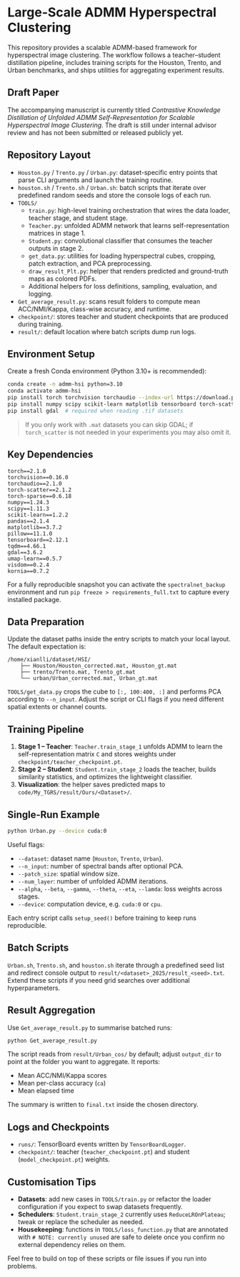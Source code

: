 # Large-Scale ADMM Hyperspectral Clustering

This repository provides a scalable ADMM-based framework for hyperspectral image clustering. The workflow follows a teacher–student distillation pipeline, includes training scripts for the Houston, Trento, and Urban benchmarks, and ships utilities for aggregating experiment results.

## Draft Paper

The accompanying manuscript is currently titled *Contrastive Knowledge Distillation of Unfolded ADMM Self-Representation for Scalable Hyperspectral Image Clustering*. The draft is still under internal advisor review and has not been submitted or released publicly yet.

## Repository Layout

- `Houston.py` / `Trento.py` / `Urban.py`: dataset-specific entry points that parse CLI arguments and launch the training routine.
- `houston.sh` / `Trento.sh` / `Urban.sh`: batch scripts that iterate over predefined random seeds and store the console logs of each run.
- `TOOLS/`
  - `train.py`: high-level training orchestration that wires the data loader, teacher stage, and student stage.
  - `Teacher.py`: unfolded ADMM network that learns self-representation matrices in stage 1.
  - `Student.py`: convolutional classifier that consumes the teacher outputs in stage 2.
  - `get_data.py`: utilities for loading hyperspectral cubes, cropping, patch extraction, and PCA preprocessing.
  - `draw_result_Plt.py`: helper that renders predicted and ground-truth maps as colored PDFs.
  - Additional helpers for loss definitions, sampling, evaluation, and logging.
- `Get_average_result.py`: scans result folders to compute mean ACC/NMI/Kappa, class-wise accuracy, and runtime.
- `checkpoint/`: stores teacher and student checkpoints that are produced during training.
- `result/`: default location where batch scripts dump run logs.

## Environment Setup

Create a fresh Conda environment (Python 3.10+ is recommended):

```bash
conda create -n admm-hsi python=3.10
conda activate admm-hsi
pip install torch torchvision torchaudio --index-url https://download.pytorch.org/whl/cu118
pip install numpy scipy scikit-learn matplotlib tensorboard torch-scatter
pip install gdal  # required when reading .tif datasets
```

> If you only work with `.mat` datasets you can skip GDAL; if `torch_scatter` is not needed in your experiments you may also omit it.

## Key Dependencies

```text
torch==2.1.0
torchvision==0.16.0
torchaudio==2.1.0
torch-scatter==2.1.2
torch-sparse==0.6.18
numpy==1.24.3
scipy==1.11.3
scikit-learn==1.2.2
pandas==2.1.4
matplotlib==3.7.2
pillow==11.1.0
tensorboard==2.12.1
tqdm==4.66.1
gdal==3.6.2
umap-learn==0.5.7
visdom==0.2.4
kornia==0.7.2
```

For a fully reproducible snapshot you can activate the `spectralnet_backup` environment and run `pip freeze > requirements_full.txt` to capture every installed package.

## Data Preparation

Update the dataset paths inside the entry scripts to match your local layout. The default expectation is:

```
/home/xianlli/dataset/HSI/
    ├── Houston/Houston_corrected.mat, Houston_gt.mat
    ├── trento/Trento.mat, Trento_gt.mat
    └── urban/Urban_corrected.mat, Urban_gt.mat
```

`TOOLS/get_data.py` crops the cube to `[:, 100:400, :]` and performs PCA according to `--n_input`. Adjust the script or CLI flags if you need different spatial extents or channel counts.

## Training Pipeline

1. **Stage 1 – Teacher**: `Teacher.train_stage_1` unfolds ADMM to learn the self-representation matrix `C` and stores weights under `checkpoint/teacher_checkpoint.pt`.
2. **Stage 2 – Student**: `Student.train_stage_2` loads the teacher, builds similarity statistics, and optimizes the lightweight classifier.
3. **Visualization**: the helper saves predicted maps to `code/My_TGRS/result/Ours/<Dataset>/`.

## Single-Run Example

```bash
python Urban.py --device cuda:0
```

Useful flags:

- `--dataset`: dataset name (`Houston`, `Trento`, `Urban`).
- `--n_input`: number of spectral bands after optional PCA.
- `--patch_size`: spatial window size.
- `--num_layer`: number of unfolded ADMM iterations.
- `--alpha`, `--beta`, `--gamma`, `--theta`, `--eta`, `--lamda`: loss weights across stages.
- `--device`: computation device, e.g. `cuda:0` or `cpu`.

Each entry script calls `setup_seed()` before training to keep runs reproducible.

## Batch Scripts

`Urban.sh`, `Trento.sh`, and `houston.sh` iterate through a predefined seed list and redirect console output to `result/<dataset>_2025/result_<seed>.txt`. Extend these scripts if you need grid searches over additional hyperparameters.

## Result Aggregation

Use `Get_average_result.py` to summarise batched runs:

```bash
python Get_average_result.py
```

The script reads from `result/Urban_cos/` by default; adjust `output_dir` to point at the folder you want to aggregate. It reports:

- Mean ACC/NMI/Kappa scores
- Mean per-class accuracy (`ca`)
- Mean elapsed time

The summary is written to `final.txt` inside the chosen directory.

## Logs and Checkpoints

- `runs/`: TensorBoard events written by `TensorBoardLogger`.
- `checkpoint/`: teacher (`teacher_checkpoint.pt`) and student (`model_checkpoint.pt`) weights.

## Customisation Tips

- **Datasets**: add new cases in `TOOLS/train.py` or refactor the loader configuration if you expect to swap datasets frequently.
- **Schedulers**: `Student.train_stage_2` currently uses `ReduceLROnPlateau`; tweak or replace the scheduler as needed.
- **Housekeeping**: functions in `TOOLS/loss_function.py` that are annotated with `# NOTE: currently unused` are safe to delete once you confirm no external dependency relies on them.

Feel free to build on top of these scripts or file issues if you run into problems.
